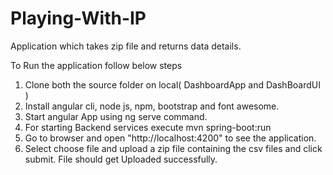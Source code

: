 # Playing-With-IP
Application which takes zip file and returns data details.

To Run the application follow below steps
1. Clone both the source folder on local( DashboardApp and DashBoardUI )
2. Install angular cli, node js, npm, bootstrap and font awesome.
3. Start angular App using ng serve command.
4. For starting Backend services execute mvn spring-boot:run
5. Go to browser and open "http://localhost:4200" to see the application.
6. Select choose file and upload a zip file containing the csv files and click submit. File should get Uploaded successfully.


